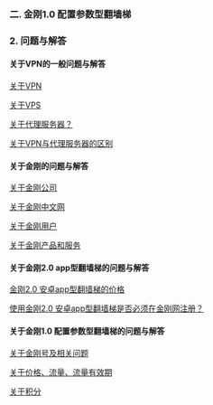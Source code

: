 ### 二. 金刚1.0 配置参数型翻墙梯
### 2. 问题与解答
#### 关于VPN的一般问题与解答

[关于VPN](https://a2zitpro.github.io/web/aboutvpn)

[关于VPS]()

[关于代理服务器？](https://a2zitpro.github.io/web/关于代理服务器)

[关于VPN与代理服务器的区别]( )

#### 关于金刚的问题与解答

[关于金刚公司](https://a2zitpro.github.io/web/金刚公司)

[关于金刚中文网](https://a2zitpro.github.io/web/金刚中文网)

[关于金刚用户](https://a2zitpro.github.io/web/关于金刚用户)

[关于金刚产品和服务](https://a2zitpro.github.io/web/金刚产品和服务)

#### 关于金刚2.0 app型翻墙梯的问题与解答

[金刚2.0 安卓app型翻墙梯的价格]()

[使用金刚2.0 安卓app型翻墙梯是否必须在金刚网注册？]()

#### 关于金刚1.0 配置参数型翻墙梯的问题与解答

[关于金刚号及相关问题](https://a2zitpro.github.io/web/金刚号及相关问题)

[关于价格、流量、流量有效期](https://a2zitpro.github.io/web/price_of_L2TP)

[关于积分](https://a2zitpro.github.io/web/积分)
